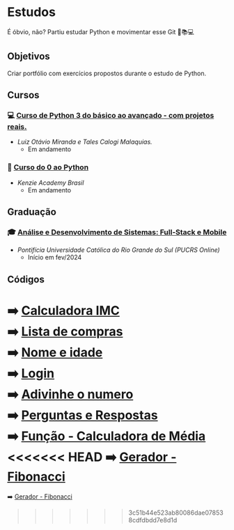 # Estudos 
É óbvio, não? Partiu estudar Python e movimentar esse Git 🐍📚💻  

## Objetivos
Criar portfólio com exercícios propostos durante o estudo de Python.

## Cursos
### 💻 [Curso de Python 3 do básico ao avançado - com projetos reais.](https://www.udemy.com/course/python-3-do-zero-ao-avancado/)<br>
- _Luiz Otávio Miranda e Tales Calogi Malaquias._ 
  - Em andamento 


### 🐍 [Curso do 0 ao Python](https://kenzie.com.br/)<br>
- _Kenzie Academy Brasil_
  - Em andamento

## Graduação
### 🎓 [Análise e Desenvolvimento de Sistemas: Full-Stack e Mobile](https://online.pucrs.br/graduacao/analise-desenvolvimento-sistemas-full-stack-mobile#checkout)<br>
- _Pontifícia Universidade Católica do Rio Grande do Sul (PUCRS Online)_ 
  - Início em fev/2024 </div>


## Códigos
➡️ [Calculadora IMC](https://github.com/arthurzkrause/estudos/blob/main/exercicios/calculadora_imc_10_2023/codigo.py)<br>
➡️ [Lista de compras](https://github.com/arthurzkrause/estudos/blob/main/exercicios/lista_de_compras_11_2023/codigo.py)<br>
➡️ [Nome e idade](https://github.com/arthurzkrause/estudos/blob/main/exercicios/print_nome_idade_10_2023/codigo.py)<br>
➡️ [Login](https://github.com/arthurzkrause/estudos/blob/main/exercicios/Login_11_2023/codigo.py)<br>
➡️ [Adivinhe o numero](https://github.com/arthurzkrause/estudos/blob/main/exercicios/adivinhe_numero_11_2023/codigo.py)<br>
➡️ [Perguntas e Respostas](https://github.com/arthurzkrause/estudos/blob/main/exercicios/perguntas_respostas_11_2023/codigo.py)<br>
➡️ [Função - Calculadora de Média](https://github.com/arthurzkrause/estudos/blob/main/exercicios/calc_media_12_2023/codigo.py)<br>
<<<<<<< HEAD
➡️ [Gerador - Fibonacci](https://github.com/arthurzkrause/estudos/blob/main/exercicios/fibonacci_generator_12_2023/codigo.py)<br>
=======
➡️ [Gerador - Fibonacci](https://github.com/arthurzkrause/estudos/blob/main/exercicios/fibonacci_generator_12_2023/codigo.py)<br>
>>>>>>> 3c51b44e523ab80086dae078538cdfdbdd7e8d1d
